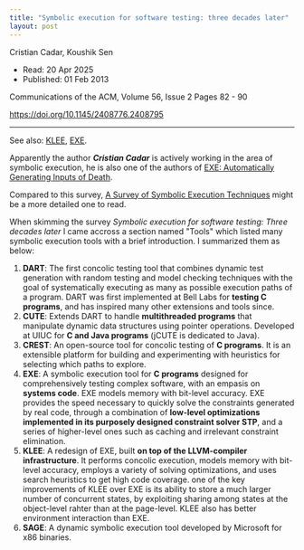 ```yaml
---
title: "Symbolic execution for software testing: three decades later"
layout: post
---
```


Cristian Cadar, Koushik Sen

* Read: 20 Apr 2025
* Published: 01 Feb 2013

Communications of the ACM, Volume 56, Issue 2 Pages 82 - 90

https://doi.org/10.1145/2408776.2408795

---

See also: [KLEE](/paper_notes/2025-04-22-KLEE-unassisted-and-automatic-generation-of-high-coverage-tests%20for-complex-systems-programs), [EXE](/paper_notes/2025-04-21-EXE-Automatically-Generating-Inputs-of-Death).

Apparently the author ***Cristian Cadar*** is actively working in the area of symbolic execution, he is also one of the authors of [EXE: Automatically Generating Inputs of Death](/paper_notes/2025-04-21-EXE-Automatically-Generating-Inputs-of-Death).

Compared to this survey, [A Survey of Symbolic Execution Techniques](/paper_notes/2025-04-20-A-Survey-of-Symbolic-Execution-Techniques) might be a more detailed one to read. 

When skimming the survey *Symbolic execution for software testing: Three decades later* I came accross a section named "Tools" which listed many symbolic execution tools with a brief introduction. I summarized them as below:

1. **DART**: The first concolic testing tool that combines dynamic test generation with random testing and model checking techniques with the goal of systematically executing as many as possible execution paths of a program. DART was first implemented at Bell Labs for **testing C programs**, and has inspired many other extensions and tools since.
2. **CUTE**: Extends DART to handle **multithreaded programs** that manipulate dynamic data structures using pointer operations. Developed at UIUC for **C and Java programs** (jCUTE is dedicated to Java).
3. **CREST**: An open-source tool for concolic testing of **C programs**. It is an extensible platform for building and experimenting with heuristics for selecting which paths to explore.
4. **EXE**: A symbolic execution tool for **C programs** designed for comprehensively testing complex software, with an empasis on **systems code**. EXE models memory with bit-level accuracy. EXE provides the speed necessary to quickly solve the constraints generated by real code, through a combination of **low-level optimizations implemented in its purposely designed constraint solver STP**, and a series of higher-level ones such as caching and irrelevant constraint elimination.
5. **KLEE**: A redesign of EXE, built **on top of the LLVM-compiler infrastructure**. It performs concolic execution, models memory with bit-level accuracy, employs a variety of solving optimizations, and uses search heuristics to get high code coverage. one of the key improvements of KLEE over EXE is its ability to store a much larger number of concurrent states, by exploiting sharing among states at the object-level rahter than at the page-level. KLEE also has better environment interaction than EXE. 
6. **SAGE**: A dynamic symbolic execution tool developed by Microsoft for x86 binaries.